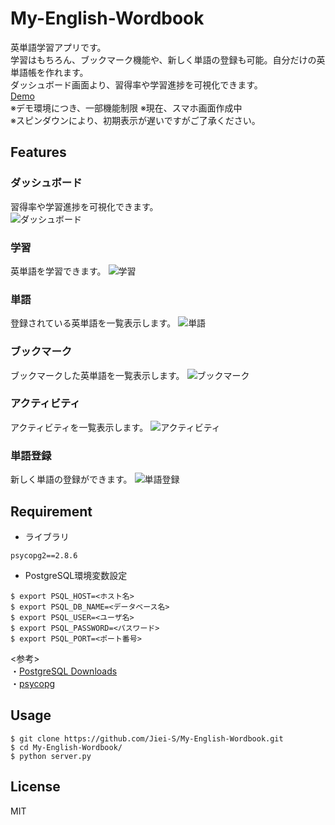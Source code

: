 # My-English-Wordbook
英単語学習アプリです。  
学習はもちろん、ブックマーク機能や、新しく単語の登録も可能。自分だけの英単語帳を作れます。  
ダッシュボード画面より、習得率や学習進捗を可視化できます。  
[Demo](https://english-wordbook.herokuapp.com/)  
※デモ環境につき、一部機能制限
※現在、スマホ画面作成中  
※スピンダウンにより、初期表示が遅いですがご了承ください。


## Features
### ダッシュボード  
習得率や学習進捗を可視化できます。  
![ダッシュボード](https://user-images.githubusercontent.com/55335212/96358369-7c3f4600-1141-11eb-8cc4-06ab8ccd9eca.png)

### 学習
英単語を学習できます。
![学習](https://user-images.githubusercontent.com/55335212/96358432-0edfe500-1142-11eb-82fa-5f49a598c59c.png)

### 単語
登録されている英単語を一覧表示します。
![単語](https://user-images.githubusercontent.com/55335212/96358459-5ebeac00-1142-11eb-93e9-519a3b359598.png)

### ブックマーク
ブックマークした英単語を一覧表示します。
![ブックマーク](https://user-images.githubusercontent.com/55335212/96358484-9cbbd000-1142-11eb-96cf-9d6011bf83ff.png)

### アクティビティ
アクティビティを一覧表示します。
![アクティビティ](https://user-images.githubusercontent.com/55335212/96358499-d1c82280-1142-11eb-9980-598b7c86d4df.png)

### 単語登録
新しく単語の登録ができます。
![単語登録](https://user-images.githubusercontent.com/55335212/96358516-f4f2d200-1142-11eb-9d02-1e24b77edfa8.png)

## Requirement
- ライブラリ
```
psycopg2==2.8.6
```
- PostgreSQL環境変数設定
```
$ export PSQL_HOST=<ホスト名>
$ export PSQL_DB_NAME=<データベース名>
$ export PSQL_USER=<ユーザ名>
$ export PSQL_PASSWORD=<パスワード>
$ export PSQL_PORT=<ポート番号>
```
<参考>  
・[PostgreSQL Downloads](https://www.postgresql.org/download/)  
・[psycopg](https://www.psycopg.org)

## Usage
```
$ git clone https://github.com/Jiei-S/My-English-Wordbook.git
$ cd My-English-Wordbook/
$ python server.py
```

## License
MIT
